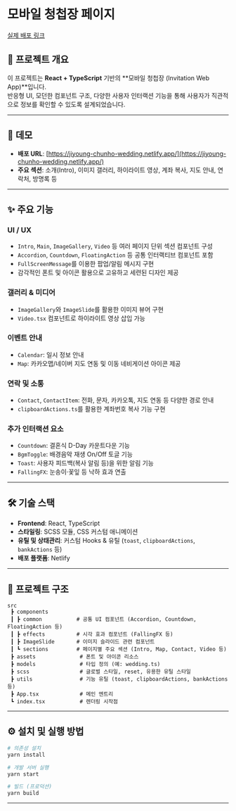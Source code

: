 # 모바일 청첩장 페이지

[실제 배포 링크](https://jiyoung-chunho-wedding.netlify.app/)

## 📖 프로젝트 개요

이 프로젝트는 **React + TypeScript** 기반의 **모바일 청첩장 (Invitation Web App)**입니다.  
반응형 UI, 모던한 컴포넌트 구조, 다양한 사용자 인터랙션 기능을 통해 사용자가 직관적으로 정보를 확인할 수 있도록 설계되었습니다.

---

## 🚀 데모

- **배포 URL**: [https://jiyoung-chunho-wedding.netlify.app/](https://jiyoung-chunho-wedding.netlify.app/)
- **주요 섹션**: 소개(Intro), 이미지 갤러리, 하이라이트 영상, 계좌 복사, 지도 안내, 연락처, 방명록 등

---

## ✨ 주요 기능

### UI / UX

- `Intro`, `Main`, `ImageGallery`, `Video` 등 여러 페이지 단위 섹션 컴포넌트 구성
- `Accordion`, `Countdown`, `FloatingAction` 등 공통 인터랙티브 컴포넌트 포함
- `FullScreenMessage`를 이용한 팝업/알림 메시지 구현
- 감각적인 폰트 및 아이콘 활용으로 고유하고 세련된 디자인 제공

### 갤러리 & 미디어

- `ImageGallery`와 `ImageSlide`를 활용한 이미지 뷰어 구현
- `Video.tsx` 컴포넌트로 하이라이트 영상 삽입 가능

### 이벤트 안내

- `Calendar`: 일시 정보 안내
- `Map`: 카카오맵/네이버 지도 연동 및 이동 네비게이션 아이콘 제공

### 연락 및 소통

- `Contact`, `ContactItem`: 전화, 문자, 카카오톡, 지도 연동 등 다양한 경로 안내
- `clipboardActions.ts`를 활용한 계좌번호 복사 기능 구현

### 추가 인터랙션 요소

- `Countdown`: 결혼식 D-Day 카운트다운 기능
- `BgmToggle`: 배경음악 재생 On/Off 토글 기능
- `Toast`: 사용자 피드백(복사 알림 등)을 위한 알림 기능
- `FallingFX`: 눈송이·꽃잎 등 낙하 효과 연출

---

## 🛠️ 기술 스택

- **Frontend**: React, TypeScript
- **스타일링**: SCSS 모듈, CSS 커스텀 애니메이션
- **유틸 및 상태관리**: 커스텀 Hooks & 유틸 (`toast`, `clipboardActions`, `bankActions` 등)
- **배포 플랫폼**: Netlify

---

## 📂 프로젝트 구조

```
src
 ┣ components
 ┃ ┣ common           # 공통 UI 컴포넌트 (Accordion, Countdown, FloatingAction 등)
 ┃ ┣ effects          # 시각 효과 컴포넌트 (FallingFX 등)
 ┃ ┣ ImageSlide       # 이미지 슬라이드 관련 컴포넌트
 ┃ ┗ sections         # 페이지별 주요 섹션 (Intro, Map, Contact, Video 등)
 ┣ assets              # 폰트 및 아이콘 리소스
 ┣ models              # 타입 정의 (예: wedding.ts)
 ┣ scss                # 글로벌 스타일, reset, 유용한 유틸 스타일
 ┣ utils               # 기능 유틸 (toast, clipboardActions, bankActions 등)
 ┣ App.tsx             # 메인 엔트리
 ┗ index.tsx           # 렌더링 시작점
```

---

## ⚙️ 설치 및 실행 방법

```bash
# 의존성 설치
yarn install

# 개발 서버 실행
yarn start

# 빌드 (프로덕션)
yarn build
```

---
